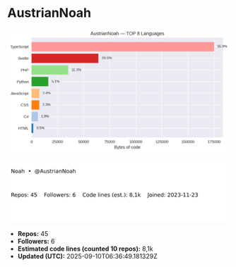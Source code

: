 # AustrianNoah


<!-- STATS:START -->
![languages](assets/stats/github_stats_langs.png)

<img src="assets/stats/github_stats_card.svg" alt="summary card">

- **Repos:** 45
- **Followers:** 6
- **Estimated code lines (counted 10 repos):** 8,1k
- **Updated (UTC):** 2025-09-10T06:36:49.181329Z
<!-- STATS:END -->
